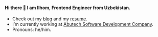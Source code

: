 #### Hi there 👋 I am Ilhom, Frontend Engineer from Uzbekistan.

- Check out my [blog](https://t.me/inspired_engineer) and my [resume](https://gist.github.com/inspirationjon/08277817d10d9b9fec421eed6de9acd9).
- I’m currently working at [Abutech Software Development Company](https://apps.apple.com/us/app/uber-eats-food-delivery/id1058959277).
- Pronouns: he/him.
	
